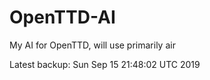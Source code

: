# OpenTTD-AI
My AI for OpenTTD, will use primarily air

Latest backup: Sun Sep 15 21:48:02 UTC 2019
